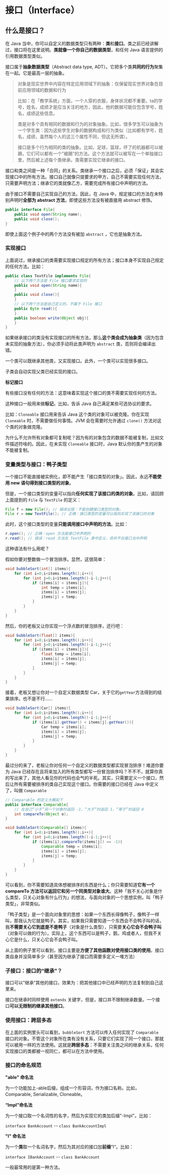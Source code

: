 # 接口（Interface）

## 什么是接口？

在 Java 当中，你可以自定义的数据类型只有两种：**类**和**接口**。类之前已经讲解过，接口将在这里说明。**类就像一个你自己的数据类型**，和任何 Java 语言提供的引用数据类型类似。

接口属于**抽象数据类型**（Abstract data type, ADT）。它把多个类**共同的行为**聚集在一起。它是最高一层的抽象。

> 对象是现实世界中内容在特定应用领域下的抽象：仅保留现实世界对象在目前应用领域的数据和行为
>
> 比如：在「教学系统」方面，一个人穿的衣服，身体状况都不重要。ta的学号，姓名，成绩才是应当关注的地方，因此，他的数据可能仅包含学号，姓名，成绩这些信息。
>
> 类是对多个具有相同的数据和行为的对象抽象。比如，很多学生可以抽象为一个学生类：因为这些学生对象的数据构成和行为类似（比如都有学号，姓名，成绩，虽然每个人的这三个属性不同，但这无所谓）。
>
> 接口是多个行为相同的类的抽象。比如，足球，篮球，坏了的机器都可以被踢，它们可以都有一个”被踢“的方法。这个方法就可以被写在一个单独接口里，然后被上述每个类继承。类需要实现它继承的接口。

接口和类之间是一种「合同」的关系。类继承一个接口之后，必须「保证」其会实现接口中的所有方法。接口自己就像只提要求的甲方，自己不需要实现任何方法，只需要声明方法；继承它的类就像乙方，需要完成所有接口中声明的方法。

由于接口不需要自己实现自己的方法，因此，在 Java 中，规定接口的方法在未特别声明时**全部为 abstract 方法**，即使这些方法没有被直接用 abstract 修饰。

```java
public interface File{
    public void open(String name);
    public void close();
}
```

即使上面这个例子中的两个方法没有被加 `abstract` ，它也是抽象方法。

### 实现接口

上面说过，继承接口的类需要实现接口规定的所有方法；接口本身不实现自己规定的任何方法。比如：

```java
public class TextFile implements File{
    // 以下两个方法是 File 接口要求实现的
    public void open(String name){  
    }
    public void close(){
    }
    // 以下两个方法是自己定义的，不属于 File 接口
    public Byte read(){
    }
    public boolean write(Object obj){
    }
}
```

如果继承接口的类没有实现接口的所有方法，那么**这个类会成为抽象类**（因为包含未实现的抽象方法），你必须手动将此类声明为 `abstract` 类，否则将会编译出错。

一个类可以既继承其他类，又实现接口。此外，一个类可以实现很多接口。

子类会自动实现父类已经实现的接口。

**标记接口**

有些接口没有任何的方法：这意味着实现这个接口的类不需要实现任何的方法。

这种接口一般用来做**标记**，比如，告诉 Java 自己满足某些可选协议的要求。

比如：`Cloneable` 接口用来告诉 Java 这个类的对象可以被克隆。你在实现 `Cloneable` 时，不需要做任何事情。JVM 会在需要时允许通过 `clone()` 方法对这个类的对象做克隆。

为什么不允许所有对象都可复制呢？因为有的对象包含的数据不能被复制，比如文件描述符啥的。因此，在未实现 `Cloneable` 接口时，Java 默认你的类产生的对象不能被复制。

### 变量类型与接口：鸭子类型

一个接口不能直接被实例化，即不能产生「接口类型的对象」。因此，永远**不能使用 new 语句得到接口类型的对象**。

但是，一个接口类型的变量可以指向**任何实现了该接口的类的对象**。比如，请回顾上面提到的 `File` 与 `TextFile` 的定义：

```java
File f = new File(); // 编译出错：不能创建接口类型的对象。
File r = new TextFile(); // 正确：接口类型的变量可以指向实现了该接口的对象
```

此时，这个接口类型的变量**只能调用接口中声明的方法**。比如：

```java
r.open(); // 正确：open 方法是接口中声明的
r.read(); // 错误：read 方法在 TextFile 类中定义，但并不在接口当中声明
```

这种语法有什么用呢？

假如你要对整数做一个冒泡排序。显然，这很简单：

```java
void bubbleSort(int[] items){
    for (int i=0;i<items.length();i++){
        for (int j=0;i<items.length()-i-1;j++){
            if (items[i] < items[j]){
                int temp = items[i];
                items[i] = items[j];
                items[j] = temp;
            }
        }
    }
}
```

然后，你的老板又让你实现一个浮点数的冒泡排序，还行吧：

```java
void bubbleSort(float[] items){
    for (int i=0;i<items.length();i++){
        for (int j=0;i<items.length()-i-1;j++){
            if (items[i] < items[j]){
                float temp = items[i];
                items[i] = items[j];
                items[j] = temp;
            }
        }
    }
}
```

接着，老板又想让你对一个自定义数据类型 Car，关于它的`getYear`方法得到的结果排序。也不是不行……

```java
void bubbleSort(Car[] items){
    for (int i=0;i<items.length();i++){
        for (int j=0;i<items.length()-i-1;j++){
            if (items[i].getYear() < items[j].getYear()){
                Car temp = items[i];
                items[i] = items[j];
                items[j] = temp;
            }
        }
    }
}
```

最过分的来了，老板让你对任何一个自定义的数据类型都实现冒泡排序！难道你要为 Java 已经存在且将来加入的所有类型都写一份冒泡排序吗？不不不，就算你真的写出来了，其他人看见你的代码也会气的半死。其实，只需要定义一个接口，然后让所有需要被排序的类自己实现这个接口。你需要的接口已经在 Java 中定义了，叫做 `Comparable`

```java
// Comparable 的定义大概如下
public interface Comparable{
    // 在自己“小于”另一个对象时返回 -1，“大于”时返回 1，“等于”时返回 0
    int compareTo(Object o);
}

void bubbleSort(Comparable[] items){
    for (int i=0;i<items.length();i++){
        for (int j=0;i<items.length()-i-1;j++){
            if (items[i].compareTo(items[j]) == -1){
                Comparable temp = items[i];
                items[i] = items[j];
                items[j] = temp;
            }
        }
    }
}
```

可以看到，你不需要知道具体想被排序的东西是什么；你只需要知道**它有一个 compareTo 方法可以返回它和另一个同类型对象谁大**。这种「我不关心对象是什么类型，只关心对象有什么行为」的想法，与面向对象的一个思想实例，叫「鸭子类型」，非常类似。

「鸭子类型」是一个面向对象里的思想：如果一个东西长得像鸭子，像鸭子一样叫，那我认为它就是鸭子。其实，如果我只需要知道一个东西会不会鸭子叫的话，我**不需要关心它到底是不是鸭子**（对象是什么类型），只需要**关心它会不会鸭子叫**（对象可以做的行为）。实际上，这个东西可以是鸭子，鹅，鸡或者人，但我不关心它是什么，只关心它会不会鸭子叫。

从上面的例子里可以看到，接口主要是**方便了其他函数对使用接口类的使用**。接口类自身并没简单多少（甚至因为继承了接口而需要多定义一堆方法）

### 子接口：接口的“继承”？

接口可以”继承“其他的接口，效果为：把其他接口中已经声明的方法复制到自己这里来。

接口在继承时同样使用 `extends` 关键字，但是，接口并不限制继承数量。一个接口**可以无限制的继承其他接口**。

### 使用接口：跨层多态

在上面的实例里头可以看到，`bubbleSort` 方法可以传入任何实现了 `Comparable` 接口的对象。不管这个对象所在类有没有关系，只要它们实现了同一个接口，那就可以被用一样的方法使用。这就是**跨层多态**：不需要关注类之间的继承关系，任何实现接口的类都被一视同仁，都可以在方法中使用。

### 接口的命名规范

**"able" 命名法**

为一个功能加上-able后缀，组成一个形容词，作为接口名称。比如，Comparable, Serializable, Cloneable。

**“Impl”命名法**

为一个接口取一个名词性的名字，然后为实现它的类加后缀"-Impl"。比如：

`interface BankAccount` -- `class BankAccountImpl`

**"I" 命名法**

为一个**类**取一个名词名字，然后为其对应的接口加**前缀**“I“。比如：

`interface IBankAccount` -- `class BankAccount`

一般最常用的是第一种方法。